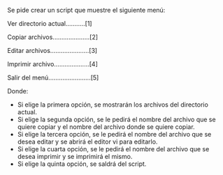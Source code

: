 Se pide crear un script que muestre el siguiente menú:

Ver directorio actual...........[1]

Copiar archivos.....................[2]

Editar archivos......................[3]

Imprimir archivo....................[4]

Salir del menú........................[5]


Donde:
* Si elige la primera opción, se mostrarán los archivos del directorio actual.
* Si elige la segunda opción, se le pedirá el nombre del archivo que se quiere copiar y el nombre del
archivo donde se quiere copiar.
* Si elige la tercera opción, se le pedirá el nombre del archivo que se desea editar y se abrirá el editor vi
para editarlo.
* Si elige la cuarta opción, se le pedirá el nombre del archivo que se desea imprimir y se imprimirá el
mismo.
* Si elige la quinta opción, se saldrá del script.
